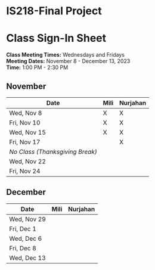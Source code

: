 # IS218-Final Project
# Class Sign-In Sheet

**Class Meeting Times:** Wednesdays and Fridays  
**Meeting Dates:** November 8 - December 13, 2023  
**Time:** 1:00 PM - 2:30 PM  

## November

| Date         | Mili | Nurjahan |
|--------------|-----------|-----------|
| Wed, Nov 8   |    X       |     X      |
| Fri, Nov 10  |     X     |      X      |
| Wed, Nov 15  |      X    |      X      |
| Fri, Nov 17  |           |      X     |
| *No Class (Thanksgiving Break)* | | |
| Wed, Nov 22  |           |           |
| Fri, Nov 24  |           |           |

## December

| Date       | Mili | Nurjahan |
|------------|-----------|-----------|
| Wed, Nov 29|           |           |
| Fri, Dec 1 |           |           |
| Wed, Dec 6 |           |           |
| Fri, Dec 8 |           |           |
| Wed, Dec 13|           |           |

